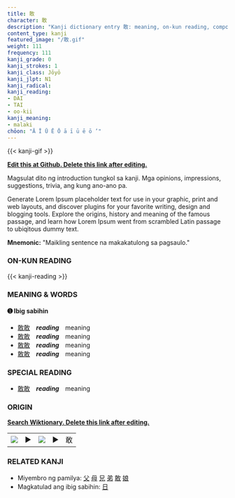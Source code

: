 ```yaml
---
title: 敢
character: 敢
description: "Kanji dictionary entry 敢: meaning, on-kun reading, compounds, origin, related kanji"
content_type: kanji
featured_image: "/敢.gif"
weight: 111
frequency: 111
kanji_grade: 0
kanji_strokes: 1
kanji_class: Jōyō
kanji_jlpt: N1
kanji_radical: 
kanji_reading: 
- DAI
- TAI
- oo-kii
kanji_meaning:
- malaki
chōon: "Ā Ī Ū Ē Ō ā ī ū ē ō ’"
---
```

[//]: # (Don't edit the line below. Kanji animated GIF code is automatically generated.)
{{< kanji-gif >}}

[//]: # (Edit below this line.)

**[Edit this at Github. Delete this link after editing.](https://github.com/tim0g/tim/tree/main/content/kanji/敢/index.md)**

Magsulat dito ng introduction tungkol sa kanji. Mga opinions, impressions, suggestions, trivia, ang kung ano-ano pa.

Generate Lorem Ipsum placeholder text for use in your graphic, print and web layouts, and discover plugins for your favorite writing, design and blogging tools. Explore the origins, history and meaning of the famous passage, and learn how Lorem Ipsum went from scrambled Latin passage to ubiqitous dummy text.
 
**Mnemonic:** "Maikling sentence na makakatulong sa pagsaulo."

### ON-KUN READING

[//]: # (Don't edit the line below. ON-KUN READING code is automatically generated.)
{{< kanji-reading >}}

### MEANING & WORDS

#### ➊ **Ibig sabihin**
  - [敢](../敢)[敢](../敢)　***reading***　meaning
  - [敢](../敢)[敢](../敢)　***reading***　meaning
  - [敢](../敢)[敢](../敢)　***reading***　meaning
  - [敢](../敢)[敢](../敢)　***reading***　meaning

### SPECIAL READING
  - [敢](../敢)[敢](../敢)　***reading***　meaning

### ORIGIN

**[Search Wiktionary. Delete this link after editing.](https://wiktionary.org/wiki/敢)**
<table class="kanji-table"><tr><td>
<img src="60px-敢-bronze.svg.png">
</td><td>▶</td><td>
<img src="60px-敢-oracle.svg.png">
</td><td>▶</td>
<td class="kanji-origin">敢</td>
</tr></table>

### RELATED KANJI
- Miyembro ng pamilya: [父](../父) [母](../母) [兄](../兄) [弟](../弟) [敢](../敢) [娘](../娘)
- Magkatulad ang ibig sabihin: [日](../日)
